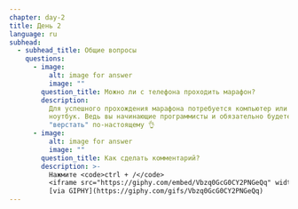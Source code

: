 ```yaml
---
chapter: day-2
title: День 2
language: ru
subhead:
  - subhead_title: Общие вопросы
    questions:
      - image:
          alt: image for answer
          image: ""
        question_title: Можно ли с телефона проходить марафон?
        description:
          Для успешного прохождения марафона потребуется компьютер или
          ноутбук. Ведь вы начинающие программисты и обязательно будете
          "верстать" по-настоящему 👌
      - image:
          alt: image for answer
          image: ""
        question_title: Как сделать комментарий?
        description: >-
          Нажмите <code>ctrl + /</code>
          <iframe src="https://giphy.com/embed/Vbzq0GcG0CY2PNGeQq" width="480"  height="240"  allowfullscreen></iframe>
          [via GIPHY](https://giphy.com/gifs/Vbzq0GcG0CY2PNGeQq)
---
```

